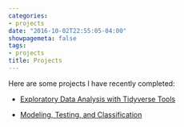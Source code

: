```yaml
---
categories:
- projects
date: "2016-10-02T22:55:05-04:00"
showpagemeta: false
tags:
- projects
title: Projects
---
```

Here are some projects I have recently completed:

- [Exploratory Data Analysis with Tidyverse Tools](/project1/)

- [Modeling, Testing, and Classification](/project2/)


